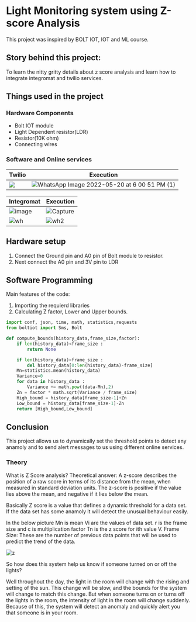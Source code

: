 # Light Monitoring system using Z-score Analysis
This project was inspired by BOLT IOT, IOT and ML course.
## Story behind this project:
To learn the nitty gritty details about z score analysis and learn how to integrate integromat and twilio services.

## Things used in the project
### Hardware Components
-  Bolt IOT module
- Light Dependent resistor(LDR)
- Resistor(10K ohm)
- Connecting wires
### Software and Online services

| Twilio  |  Execution |
| ------------ | ------------ |
|![](https://external-content.duckduckgo.com/iu/?u=https%3A%2F%2Fmobilemarketingmagazine.com%2Fwp-content%2Fuploads%2Ftwilio.jpg&f=1&nofb=1) | ![WhatsApp Image 2022-05-20 at 6 00 51 PM (1)](https://user-images.githubusercontent.com/75200693/169530378-5c901d9a-06a6-41af-ade8-9a8147770ee3.jpeg)|

|Integromat   | Execution   |
| ------------ | ------------ |
|![image](https://user-images.githubusercontent.com/75200693/169534091-bce487e5-1186-4686-abe2-fa1edf9cd476.png)   |![Capture](https://user-images.githubusercontent.com/75200693/169532648-102843a3-71c4-437c-893d-4a1acf5434e8.PNG)   |
|![wh](https://user-images.githubusercontent.com/75200693/169534704-5ed8d4f9-3011-4f1d-925b-d58ae2143db7.PNG)   |![wh2](https://user-images.githubusercontent.com/75200693/169534721-e76ded45-ad96-4965-85bf-bc4a7dfd736b.PNG)   

## Hardware setup

1. Connect the Ground pin and A0 pin of Bolt module to resistor.
2. Next connect the A0 pin and 3V pin to LDR

## Software Programming

Main features of the code:
1) Importing the requierd libraries
2) Calculating Z factor, Lower and Upper bounds.

```py
import conf, json, time, math, statistics,requests
from boltiot import Sms, Bolt

def compute_bounds(history_data,frame_size,factor):
    if len(history_data)<frame_size :
        return None

    if len(history_data)>frame_size :
        del history_data[0:len(history_data)-frame_size]
    Mn=statistics.mean(history_data)
    Variance=0
    for data in history_data :
        Variance += math.pow((data-Mn),2)
    Zn = factor * math.sqrt(Variance / frame_size)
    High_bound = history_data[frame_size-1]+Zn
    Low_bound = history_data[frame_size-1]-Zn
    return [High_bound,Low_bound] 
```
## Conclusion

This project allows us to dynamically set the threshold points to detect any anamoly and to send alert messages to us using different online services.

### Theory

What is Z Score analysis?
Theoretical answer: A z-score describes the position of a raw score in terms of its distance from the mean, when measured in standard deviation units. The z-score is positive if the value lies above the mean, and negative if it lies below the mean.

Basically Z score is a value that defines a dynamic threshold for a data set. If the data set has some anamoly it will detect the unusual behaviour easily.

In the below picture Mn is mean Vi are the values of data set. r is the frame size and c is multiplication factor
 Tn is the z score for ith value V.
Frame Size: These are the number of previous data points that will be used to predict the trend of the data.

 
![z](https://user-images.githubusercontent.com/75200693/169545511-9cc3c34d-9a9a-4bff-80d4-8307eec3716c.PNG)

So how does this system help us know if someone turned on or off the lights?

Well throughout the day, the light in the room will change with the rising and setting of the sun. This change will be slow, and the bounds for the system will change to match this change. But when someone turns on or turns off the lights in the room, the intensity of light in the room will change suddenly. Because of this, the system will detect an anomaly and quickly alert you that someone is in your room.
